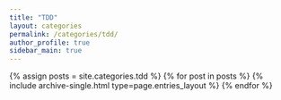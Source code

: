 ```yaml
---
title: "TDD"
layout: categories
permalink: /categories/tdd/
author_profile: true
sidebar_main: true
---
```


{% assign posts = site.categories.tdd %}
{% for post in posts %}
{% include archive-single.html type=page.entries_layout %}
{% endfor %}